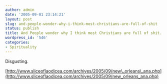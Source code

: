 ```yaml
---
author: admin
date: '2005-09-01 23:14:21'
layout: post
slug: and-people-wonder-why-i-think-most-christians-are-full-of-shit
status: publish
title: And People wonder why I think most Christians are full of shit...
wordpress_id: '546'
categories:
- Spirituality
---
```


Disgusting.

[http://www.sliceoflaodicea.com/archives/2005/09/new\_orleans\_ana.php](http://www.sliceoflaodicea.com/archives/2005/09/new_orleans_ana.php)
